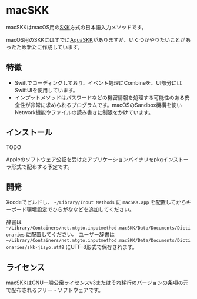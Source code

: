 macSKK
====
macSKKはmacOS用の[SKK](https://ja.wikipedia.org/wiki/SKK)方式の日本語入力メソッドです。

macOS用のSKKにはすでに[AquaSKK](https://github.com/codefirst/aquaskk/)がありますが、いくつかやりたいことがあったため新たに作成しています。

## 特徴

- Swiftでコーディングしており、イベント処理にCombineを、UI部分にはSwiftUIを使用しています。
- インプットメソッドはパスワードなどの機密情報を処理する可能性のある安全性が非常に求められるプログラムです。macOSのSandbox機構を使いNetwork機能やファイルの読み書きに制限をかけています。

## インストール

TODO

Appleのソフトウェア公証を受けたアプリケーションバイナリをpkgインストーラ形式で配布する予定です。

## 開発

Xcodeでビルドし、 `~/Library/Input Methods` に `macSKK.app` を配置してからキーボード環境設定でひらがななどを追加してください。

辞書は `~/Library/Containers/net.mtgto.inputmethod.macSKK/Data/Documents/Dictionaries` に配置してください。
ユーザー辞書は `~/Library/Containers/net.mtgto.inputmethod.macSKK/Data/Documents/Dictionaries/skk-jisyo.utf8` にUTF-8形式で保存されます。

## ライセンス

macSKKはGNU一般公衆ライセンスv3またはそれ移行のバージョンの条項の元で配布されるフリー・ソフトウェアです。
